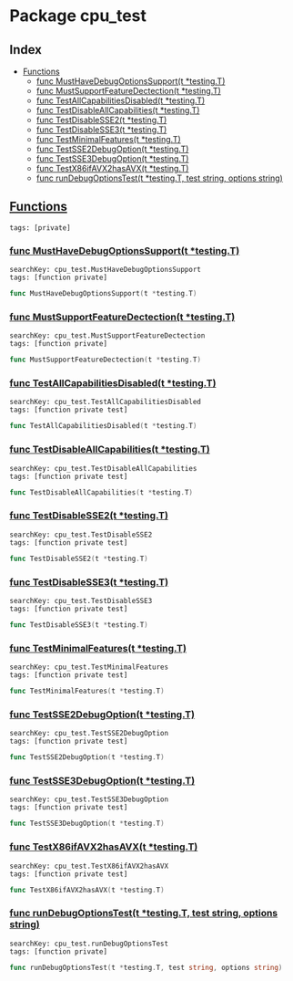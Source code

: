 # Package cpu_test

## Index

* [Functions](#func)
    * [func MustHaveDebugOptionsSupport(t *testing.T)](#MustHaveDebugOptionsSupport)
    * [func MustSupportFeatureDectection(t *testing.T)](#MustSupportFeatureDectection)
    * [func TestAllCapabilitiesDisabled(t *testing.T)](#TestAllCapabilitiesDisabled)
    * [func TestDisableAllCapabilities(t *testing.T)](#TestDisableAllCapabilities)
    * [func TestDisableSSE2(t *testing.T)](#TestDisableSSE2)
    * [func TestDisableSSE3(t *testing.T)](#TestDisableSSE3)
    * [func TestMinimalFeatures(t *testing.T)](#TestMinimalFeatures)
    * [func TestSSE2DebugOption(t *testing.T)](#TestSSE2DebugOption)
    * [func TestSSE3DebugOption(t *testing.T)](#TestSSE3DebugOption)
    * [func TestX86ifAVX2hasAVX(t *testing.T)](#TestX86ifAVX2hasAVX)
    * [func runDebugOptionsTest(t *testing.T, test string, options string)](#runDebugOptionsTest)


## <a id="func" href="#func">Functions</a>

```
tags: [private]
```

### <a id="MustHaveDebugOptionsSupport" href="#MustHaveDebugOptionsSupport">func MustHaveDebugOptionsSupport(t *testing.T)</a>

```
searchKey: cpu_test.MustHaveDebugOptionsSupport
tags: [function private]
```

```Go
func MustHaveDebugOptionsSupport(t *testing.T)
```

### <a id="MustSupportFeatureDectection" href="#MustSupportFeatureDectection">func MustSupportFeatureDectection(t *testing.T)</a>

```
searchKey: cpu_test.MustSupportFeatureDectection
tags: [function private]
```

```Go
func MustSupportFeatureDectection(t *testing.T)
```

### <a id="TestAllCapabilitiesDisabled" href="#TestAllCapabilitiesDisabled">func TestAllCapabilitiesDisabled(t *testing.T)</a>

```
searchKey: cpu_test.TestAllCapabilitiesDisabled
tags: [function private test]
```

```Go
func TestAllCapabilitiesDisabled(t *testing.T)
```

### <a id="TestDisableAllCapabilities" href="#TestDisableAllCapabilities">func TestDisableAllCapabilities(t *testing.T)</a>

```
searchKey: cpu_test.TestDisableAllCapabilities
tags: [function private test]
```

```Go
func TestDisableAllCapabilities(t *testing.T)
```

### <a id="TestDisableSSE2" href="#TestDisableSSE2">func TestDisableSSE2(t *testing.T)</a>

```
searchKey: cpu_test.TestDisableSSE2
tags: [function private test]
```

```Go
func TestDisableSSE2(t *testing.T)
```

### <a id="TestDisableSSE3" href="#TestDisableSSE3">func TestDisableSSE3(t *testing.T)</a>

```
searchKey: cpu_test.TestDisableSSE3
tags: [function private test]
```

```Go
func TestDisableSSE3(t *testing.T)
```

### <a id="TestMinimalFeatures" href="#TestMinimalFeatures">func TestMinimalFeatures(t *testing.T)</a>

```
searchKey: cpu_test.TestMinimalFeatures
tags: [function private test]
```

```Go
func TestMinimalFeatures(t *testing.T)
```

### <a id="TestSSE2DebugOption" href="#TestSSE2DebugOption">func TestSSE2DebugOption(t *testing.T)</a>

```
searchKey: cpu_test.TestSSE2DebugOption
tags: [function private test]
```

```Go
func TestSSE2DebugOption(t *testing.T)
```

### <a id="TestSSE3DebugOption" href="#TestSSE3DebugOption">func TestSSE3DebugOption(t *testing.T)</a>

```
searchKey: cpu_test.TestSSE3DebugOption
tags: [function private test]
```

```Go
func TestSSE3DebugOption(t *testing.T)
```

### <a id="TestX86ifAVX2hasAVX" href="#TestX86ifAVX2hasAVX">func TestX86ifAVX2hasAVX(t *testing.T)</a>

```
searchKey: cpu_test.TestX86ifAVX2hasAVX
tags: [function private test]
```

```Go
func TestX86ifAVX2hasAVX(t *testing.T)
```

### <a id="runDebugOptionsTest" href="#runDebugOptionsTest">func runDebugOptionsTest(t *testing.T, test string, options string)</a>

```
searchKey: cpu_test.runDebugOptionsTest
tags: [function private]
```

```Go
func runDebugOptionsTest(t *testing.T, test string, options string)
```

